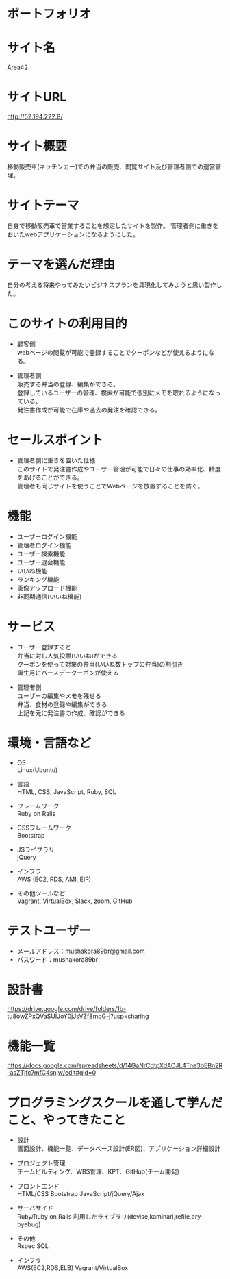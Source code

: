 # ポートフォリオ

# サイト名
 Area42

# サイトURL
 http://52.194.222.8/

# サイト概要
 移動販売車(キッチンカー)での弁当の販売、閲覧サイト及び管理者側での運営管理。

# サイトテーマ
 自身で移動販売車で営業することを想定したサイトを製作。
 管理者側に重きをおいたwebアプリケーションになるようにした。

# テーマを選んだ理由
 自分の考える将来やってみたいビジネスプランを具現化してみようと思い製作した。

# このサイトの利用目的
 * 顧客側  
 webページの閲覧が可能で登録することでクーポンなどが使えるようになる。

 * 管理者側  
 販売する弁当の登録、編集ができる。  
 登録しているユーザーの管理、検索が可能で個別にメモを取れるようになっている。  
 発注書作成が可能で在庫や過去の発注を確認できる。

# セールスポイント
 * 管理者側に重きを置いた仕様  
 このサイトで発注書作成やユーザー管理が可能で日々の仕事の効率化、精度をあげることができる。  
 管理者も同じサイトを使うことでWebページを放置することを防ぐ。

# 機能
 * ユーザーログイン機能
 * 管理者ログイン機能
 * ユーザー検索機能
 * ユーザー退会機能
 * いいね機能
 * ランキング機能
 * 画像アップロード機能
 * 非同期通信(いいね機能)

# サービス
 * ユーザー登録すると  
  弁当に対し人気投票(いいね)ができる  
  クーポンを使って対象の弁当(いいね数トップの弁当)の割引き  
  誕生月にバースデークーポンが使える

 * 管理者側  
  ユーザーの編集やメモを残せる  
  弁当、食材の登録や編集ができる  
  上記を元に発注書の作成、確認ができる

# 環境・言語など
- OS  
Linux(Ubuntu)

- 言語  
HTML, CSS, JavaScript, Ruby, SQL

- フレームワーク  
Ruby on Rails

- CSSフレームワーク  
Bootstrap

- JSライブラリ  
jQuery

- インフラ  
AWS (EC2, RDS, AMI, EIP)

- その他ツールなど  
Vagrant, VirtualBox, Slack, zoom, GitHub

 # テストユーザー
- メールアドレス：mushakora89br@gmail.com  
- パスワード：mushakora89br


# 設計書
 https://drive.google.com/drive/folders/1b-tu8owZPxQVaSUIJoY0jJsVZf8moG-j?usp=sharing

# 機能一覧
 https://docs.google.com/spreadsheets/d/14GaNrCdtpXdACJL4Tne3bEBn2R-asZTjfc7mfC4snjw/edit#gid=0


# プログラミングスクールを通して学んだこと、やってきたこと
- 設計  
画面設計、機能一覧、データベース設計(ER図)、アプリケーション詳細設計

- プロジェクト管理  
チームビルディング、WBS管理、KPT、GitHub(チーム開発)

- フロントエンド  
HTML/CSS
Bootstrap
JavaScript/jQuery/Ajax

- サーバサイド  
Ruby/Ruby on Rails
利用したライブラリ(devise,kaminari,refile,pry-byebug)

- その他  
Rspec
SQL

- インフラ  
AWS(EC2,RDS,ELB)
Vagrant/VirtualBox
